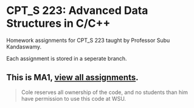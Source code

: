 # CPT_S 223: Advanced Data Structures in C/C++
Homework assignments for CPT_S 223 taught by Professor Subu Kandaswamy.

Each assignment is stored in a seperate branch.

## This is MA1, [view all assignments](https://github.com/cole-wilson/cpts223/tree/main#readme).

> Cole reserves all ownership of the code, and no students than him have permission to use this code at WSU.
